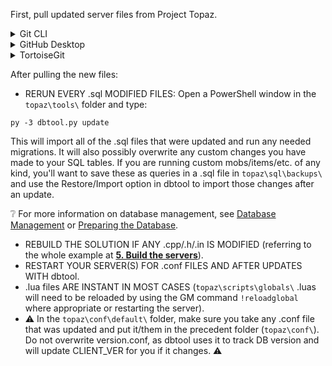 First, pull updated server files from Project Topaz.
<details>
  <summary>Git CLI</summary>
  
1. In the `topaz\` folder, open a PowerShell window.
2. Type:
```
git stash
git pull
git stash pop
```
</details>
<details>
  <summary>GitHub Desktop</summary>
  
1. Open GitHub Desktop. Next to where your current branch is listed, click either `Fetch origin` (checking for updates), or `Pull origin`
[[/images/pull_origin.png|Pull Origin button location]]
</details>
<details>
  <summary>TortoiseGit</summary>
  
1. Right click wherever you want > TortoiseGit > Settings > Context Menu > check: "Pull..." > Apply > OK.

2. Right click on the "topaz" folder > Git Pull... > Remote Branch: (select or type) "release" (stable) or "canary" (master) > OK > Close.
</details>

After pulling the new files:



* RERUN EVERY .sql MODIFIED FILES: Open a PowerShell window in the `topaz\tools\` folder and type:
```
py -3 dbtool.py update
```
This will import all of the .sql files that were updated and run any needed migrations. It will also possibly overwrite any custom changes you have made to your SQL tables. If you are running custom mobs/items/etc. of any kind, you'll want to save these as queries in a .sql file in `topaz\sql\backups\` and use the Restore/Import option in dbtool to import those changes after an update.

❔ For more information on database management, see [Database Management](https://github.com/project-topaz/topaz/wiki/Database-Management) or [Preparing the Database](https://github.com/project-topaz/topaz/wiki/Server-Setup-and-Maintenance-%5BWindows-10%5D/#4-preparing-the-database).

* REBUILD THE SOLUTION IF ANY .cpp/.h/.in IS MODIFIED (referring to the whole example at **[5. Build the servers](https://github.com/project-topaz/topaz/wiki/Server-Setup-and-Maintenance-%5BWindows-10%5D/#5-build-the-servers)**).
* RESTART YOUR SERVER(S) FOR .conf FILES AND AFTER UPDATES WITH dbtool.
* .lua files ARE INSTANT IN MOST CASES (`topaz\scripts\globals\` .luas will need to be reloaded by using the GM command `!reloadglobal` where appropriate or restarting the server).
* ⚠️ In the `topaz\conf\default\` folder, make sure you take any .conf file that was updated and put it/them in the precedent folder (`topaz\conf\`). Do not overwrite version.conf, as dbtool uses it to track DB version and will update CLIENT_VER for you if it changes. ⚠️